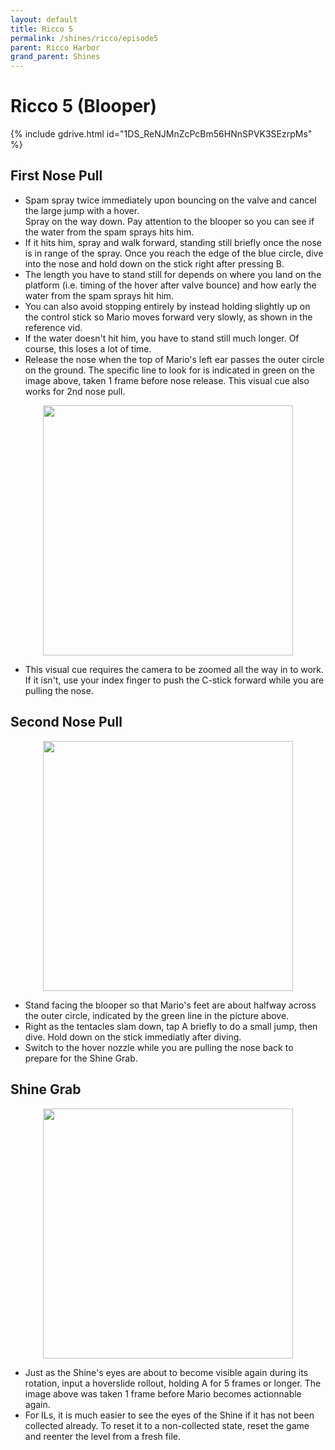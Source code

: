 ```yaml
---
layout: default
title: Ricco 5
permalink: /shines/ricco/episode5
parent: Ricco Harbor
grand_parent: Shines
---
```

# Ricco 5 (Blooper)

{% include gdrive.html id="1DS_ReNJMnZcPcBm56HNnSPVK3SEzrpMs" %}

## First Nose Pull
- Spam spray twice immediately upon bouncing on the valve and cancel the large jump with a hover.  
Spray on the way down. Pay attention to the blooper so you can see if the water from the spam sprays hits him.
- If it hits him, spray and walk forward, standing still briefly once the nose is in range of the spray. Once you reach the edge of the blue circle, dive into the nose and hold down on the stick right after pressing B.
- The length you have to stand still for depends on where you land on the platform (i.e. timing of the hover after valve bounce) and how early the water from the spam sprays hit him. 
- You can also avoid stopping entirely by instead holding slightly up on the control stick so Mario moves forward very slowly, as shown in the reference vid.
- If the water doesn't hit him, you have to stand still much longer. Of course, this loses a lot of time.
- Release the nose when the top of Mario's left ear passes the outer circle on the ground. The specific line to look for is indicated in green on the image above, taken 1 frame before nose release. This visual cue also works for 2nd nose pull.
 

<p align="center"><img src="https://i.imgur.com/wT6RMGH.png" width="400"></p>

 - This visual cue requires the camera to be zoomed all the way in to work. If it isn't, use your index finger to push the C-stick forward while you are pulling the nose.



## Second Nose Pull

<p align="center"><img src="https://i.imgur.com/6xFqmio.png" width="400"></p>

- Stand facing the blooper so that Mario's feet are about halfway across the outer circle, indicated by the green line in the picture above.
- Right as the tentacles slam down, tap A briefly to do a small jump, then dive. Hold down on the stick immediatly after diving.
-  Switch to the hover nozzle while you are pulling the nose back to prepare for the Shine Grab.


## Shine Grab

<p align="center"><img src="https://i.imgur.com/I9Wg2Gx.png" width="400"></p>

- Just as the Shine's eyes are about to become visible again during its rotation, input a hoverslide rollout, holding A for 5 frames or longer. The image above was taken 1 frame before Mario becomes actionnable again.
-  For ILs, it is much easier to see the eyes of the Shine if it has not been collected already. To reset it to a non-collected state, reset the game and reenter the level from a fresh file.
